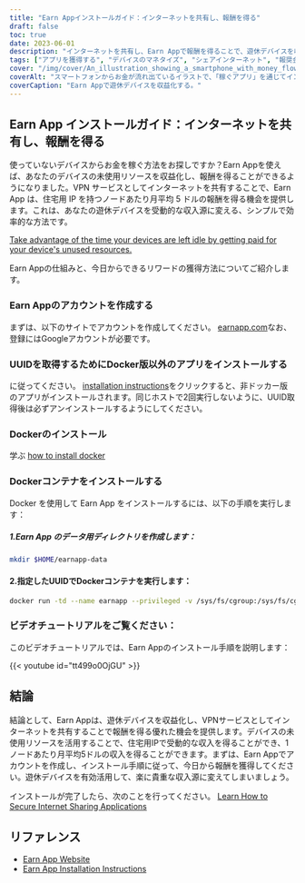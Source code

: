 ```yaml
---
title: "Earn Appインストールガイド：インターネットを共有し、報酬を得る"
draft: false
toc: true
date: 2023-06-01
description: "インターネットを共有し、Earn Appで報酬を得ることで、遊休デバイスを収益化する方法を発見してください。"
tags: ["アプリを獲得する", "デバイスのマネタイズ", "シェアインターネット", "報奨金を得る", "パッシブインカム", "デバイスリソース", "VPNサービス", "レジデンシャルIP", "アイドルデバイス", "儲け付くで", "インターネット共有", "アプリをインストールする", "ドッカーインストール", "ドッカーコンテナ", "アプリのチュートリアル", "アプリで稼ぐサイト", "インストレーションインストラクション", "アプリのアカウントを獲得する", "非ドッカー版", "ユーユーアイディー", "ドッカーをインストールする", "ドッカーコンテナインストール", "ビデオチュートリアル", "アプリのリファレンスを獲得する", "アプリのサイトリンク", "アプリをインストールする手順"]
cover: "/img/cover/An_illustration_showing_a_smartphone_with_money_flowing_out.png"
coverAlt: "スマートフォンからお金が流れ出ているイラストで、「稼ぐアプリ」を通じてインターネット上のリソースを共有し、報酬を得るというコンセプトを表現しています。"
coverCaption: "Earn Appで遊休デバイスを収益化する。"
---
```


## Earn App インストールガイド：インターネットを共有し、報酬を得る

使っていないデバイスからお金を稼ぐ方法をお探しですか？Earn Appを使えば、あなたのデバイスの未使用リソースを収益化し、報酬を得ることができるようになりました。VPN サービスとしてインターネットを共有することで、Earn App は、住宅用 IP を持つノードあたり月平均 5 ドルの報酬を得る機会を提供します。これは、あなたの遊休デバイスを受動的な収入源に変える、シンプルで効率的な方法です。

[Take advantage of the time your devices are left idle by getting paid for your device's unused resources.](https://earnapp.com/i/GCL9QzB5)

Earn Appの仕組みと、今日からできるリワードの獲得方法についてご紹介します。

### Earn Appのアカウントを作成する
まずは、以下のサイトでアカウントを作成してください。 [earnapp.com](https://earnapp.com/i/GCL9QzB5)なお、登録にはGoogleアカウントが必要です。

### UUIDを取得するためにDocker版以外のアプリをインストールする
に従ってください。 [installation instructions](https://help.earnapp.com/hc/en-us/articles/10261224561553-Installation-instructions)をクリックすると、非ドッカー版のアプリがインストールされます。同じホストで2回実行しないように、UUID取得後は必ずアンインストールするようにしてください。

### Dockerのインストール

学ぶ [how to install docker](https://simeononsecurity.com/other/creating-profitable-low-powered-crypto-miners/#installing-docker)

### Dockerコンテナをインストールする
Docker を使用して Earn App をインストールするには、以下の手順を実行します：

##### 1.Earn App のデータ用ディレクトリを作成します：

```bash
mkdir $HOME/earnapp-data
```

#### 2.指定したUUIDでDockerコンテナを実行します：

```bash
docker run -td --name earnapp --privileged -v /sys/fs/cgroup:/sys/fs/cgroup:ro -v $HOME/earnapp-data:/etc/earnapp -e "EARNAPP_UUID"="" -e 'PUID'='99' -e 'PGID'='100' --name earnapp fazalfarhan01/earnapp:lite
```

### ビデオチュートリアルをご覧ください：
このビデオチュートリアルでは、Earn Appのインストール手順を説明します：

{{< youtube id="tt499o0OjGU" >}}


## 結論

結論として、Earn Appは、遊休デバイスを収益化し、VPNサービスとしてインターネットを共有することで報酬を得る優れた機会を提供します。デバイスの未使用リソースを活用することで、住宅用IPで受動的な収入を得ることができ、1ノードあたり月平均5ドルの収入を得ることができます。まずは、Earn Appでアカウントを作成し、インストール手順に従って、今日から報酬を獲得してください。遊休デバイスを有効活用して、楽に貴重な収入源に変えてしまいましょう。

インストールが完了したら、次のことを行ってください。 [Learn How to Secure Internet Sharing Applications](https://simeononsecurity.com/other/how-to-secure-internet-sharing-applications/)

## リファレンス

- [Earn App Website](https://earnapp.com)
- [Earn App Installation Instructions](https://help.earnapp.com)